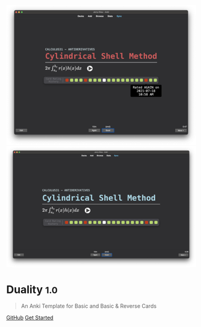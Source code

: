 ![logo](_media/cover.png)
![logo](_media/cover1.png)



# Duality <small>1.0</small>

> An Anki Template for Basic and Basic & Reverse Cards

[GitHub](https://github.com/jerryzhou196/duality/settings/pages)
[Get Started](#docsify)

